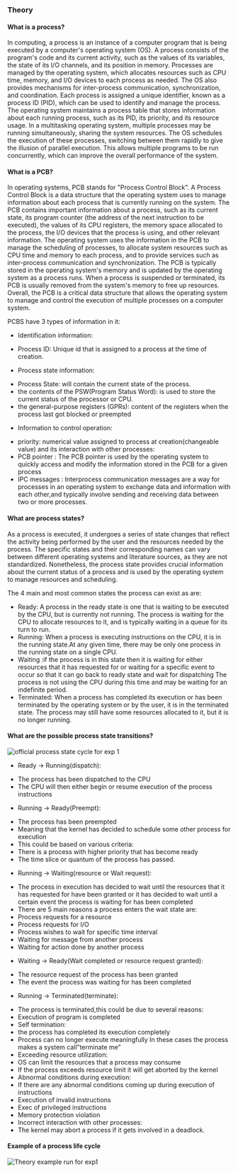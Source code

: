 ### Theory

#### What is a process?

In computing, a process is an instance of a computer program that is being executed by a computer's operating system (OS). A process consists of the program's code and its current activity, such as the values of its variables, the state of its I/O channels, and its position in memory.
Processes are managed by the operating system, which allocates resources such as CPU time, memory, and I/O devices to each process as needed. The OS also provides mechanisms for inter-process communication, synchronization, and coordination.
Each process is assigned a unique identifier, known as a process ID (PID), which can be used to identify and manage the process. The operating system maintains a process table that stores information about each running process, such as its PID, its priority, and its resource usage.
In a multitasking operating system, multiple processes may be running simultaneously, sharing the system resources. The OS schedules the execution of these processes, switching between them rapidly to give the illusion of parallel execution. This allows multiple programs to be run concurrently, which can improve the overall performance of the system.

#### What is a PCB?

In operating systems, PCB stands for "Process Control Block". A Process Control Block is a data structure that the operating system uses to manage information about each process that is currently running on the system.
The PCB contains important information about a process, such as its current state, its program counter (the address of the next instruction to be executed), the values of its CPU registers, the memory space allocated to the process, the I/O devices that the process is using, and other relevant information.
The operating system uses the information in the PCB to manage the scheduling of processes, to allocate system resources such as CPU time and memory to each process, and to provide services such as inter-process communication and synchronization.
The PCB is typically stored in the operating system's memory and is updated by the operating system as a process runs. When a process is suspended or terminated, its PCB is usually removed from the system's memory to free up resources.
Overall, the PCB is a critical data structure that allows the operating system to manage and control the execution of multiple processes on a computer system.

PCBS have 3 types of information in it:

* Identification information: 
 - Process ID: Unique id that is assigned to a process at the time of creation.
* Process state information:
 - Process State:  will contain the current state of the process.
 - the contents of the PSW(Program Status Word): is used to store the current status of the processor or CPU.
 - the general-purpose registers (GPRs): content of the registers when the process last got blocked or preempted
* Information to control operation: 
 - priority: numerical value assigned to process at creation(changeable value)
and its interaction with other processes: 
 - PCB pointer : The PCB pointer is used by the operating system to quickly access and modify the information stored in the PCB for a given process
 - IPC messages : Interprocess communication messages are a way for processes in an operating system to exchange data and information with each other,and typically involve sending and receiving data between two or more processes. 



#### What are process states?

As a process is executed, it undergoes a series of state changes that reflect the activity being performed by the user and the resources needed by the process. The specific states and their corresponding names can vary between different operating systems and literature sources, as they are not standardized. Nonetheless, the process state provides crucial information about the current status of a process and is used by the operating system to manage resources and scheduling.

The 4 main and most common states the process can exist as are:
* Ready: A process in the ready state is one that is waiting to be executed by the CPU, but is currently not running. The process is waiting for the CPU to allocate resources to it, and is typically waiting in a queue for its turn to run.
* Running: When a process is executing instructions on the CPU, it is in the running state.At any given time, there may be only one process in the running state on a single CPU.
* Waiting :if the process is in this state then it is waiting for either resources that it has requested for or waiting for a specific event  to occur so that it can go back to ready state and wait for dispatching The process is not using the CPU during this time and may be waiting for an indefinite period.
* Terminated: When a process has completed its execution or has been terminated by the operating system or by the user, it is in the terminated state. The process may still have some resources allocated to it, but it is no longer running.

####  What are the possible process state transitions?
![official process state cycle for exp 1](https://user-images.githubusercontent.com/66427446/219547278-8783a36b-1ad1-4068-9251-b3609e6a20cf.png)

* Ready → Running(dispatch):
 - The process has been dispatched to the CPU
 - The CPU will then either begin or resume execution of the process instructions

* Running → Ready(Preempt):
 - The process has been preempted
 - Meaning that the kernel has decided to schedule some other process for execution
 - This could be based on various criteria:
 - There is a process with higher priority that has become ready
 - The time slice or quantum of the process has passed.
 
* Running → Waiting(resource or Wait request):

 - The process in execution has decided to wait until the resources that it has requested for have been granted or it has decided to wait until a certain event the process is waiting for has been completed
 - There are 5 main reasons a process enters the wait state are:
  - Process requests for a resource
  - Process requests for I/O
  - Process wishes to wait for specific time interval
  - Waiting for message from another process
  - Waiting for action done by another process

* Waiting → Ready(Wait completed or resource request granted):
 - The resource request of the process has been granted
 - The event the process was waiting for has been completed

* Running → Terminated(terminate):
 - The process is terminated,this could be due to several reasons: 
 - Execution of program is completed
 - Self termination: 
  - the process has completed its execution completely
  - Process can no longer execute meaningfully
 In these cases the process makes a system call”terminate me”
- Exceeding resource utilization: 
 - OS can limit the resources that a process may consume
 - If the process exceeds resource limit it will get aborted by the kernel
- Abnormal conditions during execution:
 - If there are any abnormal conditions coming up during execution of instructions 
 - Execution of invalid instructions
 - Exec of privileged instructions
 - Memory protection violation
- Incorrect interaction with other processes:
 - The kernel may abort a process if it gets involved in a deadlock.


#### Example of a process life cycle
![Theory example run for exp1](https://user-images.githubusercontent.com/66427446/219548032-b88bbcbf-b356-4a52-ba16-84ddad69b651.png)




